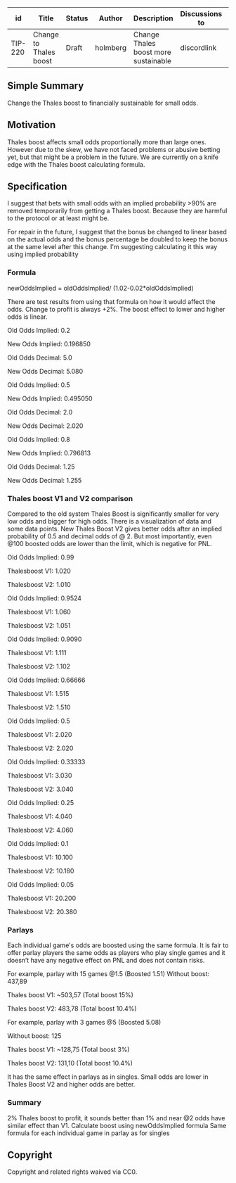 | id      | Title | Status | Author | Description | Discussions to | Created |
| ----------- | ----------- | ----------- | ----------- | ----------- | ----------- | ----------- |
| TIP-220 | Change to Thales boost | Draft | holmberg | Change Thales boost more sustainable | discordlink | 2024-08-06

## Simple Summary
Change the Thales boost to financially sustainable for small odds.

## Motivation
Thales boost affects small odds proportionally more than large ones. However due to the skew, we have not faced problems or abusive betting yet, but that might be a problem in the future. We are currently on a knife edge with the Thales boost calculating formula.

## Specification
I suggest that bets with small odds with an implied probability >90% are removed temporarily from getting a Thales boost. Because they are harmful to the protocol or at least might be.

For repair in the future, I suggest that the bonus be changed to linear based on the actual odds and the bonus percentage be doubled to keep the bonus at the same level after this change. I'm suggesting calculating it this way using implied probability

### Formula
newOddsImplied = oldOddsImplied/ (1.02-0.02*oldOddsImplied)

There are test results from using that formula on how it would affect the odds. Change to profit is always +2%. The boost effect to lower and higher odds is linear. 

Old Odds Implied: 0.2

New Odds Implied: 0.196850

Old Odds Decimal: 5.0

New Odds Decimal: 5.080



Old Odds Implied: 0.5

New Odds Implied: 0.495050

Old Odds Decimal: 2.0

New Odds Decimal: 2.020


Old Odds Implied: 0.8

New Odds Implied: 0.796813

Old Odds Decimal: 1.25

New Odds Decimal: 1.255

### Thales boost V1 and V2 comparison
Compared to the old system Thales Boost is significantly smaller for very low odds and bigger for high odds. There is a visualization of data and some data points. New Thales Boost V2 gives better odds after an implied probability of 0.5 and decimal odds of @ 2. But most importantly, even @100 boosted odds are lower than the limit, which is negative for PNL.

Old Odds Implied: 0.99

Thalesboost V1: 1.020

Thalesboost V2: 1.010


Old Odds Implied: 0.9524

Thalesboost V1: 1.060

Thalesboost V2: 1.051


Old Odds Implied: 0.9090

Thalesboost V1: 1.111

Thalesboost V2: 1.102


Old Odds Implied: 0.66666

Thalesboost V1: 1.515

Thalesboost V2: 1.510


Old Odds Implied: 0.5

Thalesboost V1: 2.020

Thalesboost V2: 2.020


Old Odds Implied: 0.33333

Thalesboost V1: 3.030

Thalesboost V2: 3.040


Old Odds Implied: 0.25

Thalesboost V1: 4.040

Thalesboost V2: 4.060


Old Odds Implied: 0.1

Thalesboost V1: 10.100

Thalesboost V2: 10.180


Old Odds Implied: 0.05

Thalesboost V1: 20.200

Thalesboost V2: 20.380



### Parlays
Each individual game's odds are boosted using the same formula. It is fair to offer parlay players the same odds as players who play single games and it doesn’t have any negative effect on PNL and does not contain risks.


For example, parlay with 15 games @1.5 (Boosted 1.51)
Without boost: 437,89

Thales boost V1: ~503,57 (Total boost 15%)

Thales boost V2: 483,78  (Total boost 10.4%)


For example, parlay with 3 games @5 (Boosted 5.08)

Without boost: 125

Thales boost V1: ~128,75 (Total boost 3%)

Thales boost V2: 131,10 (Total boost 10.4%)

It has the same effect in parlays as in singles. Small odds are lower in Thales Boost V2 and higher odds are better. 


### Summary
2% Thales boost to profit, it sounds better than 1% and near @2 odds have similar effect than V1.
Calculate boost using newOddsImplied formula
Same formula for each individual game in parlay as for singles

## Copyright

Copyright and related rights waived via CC0.
